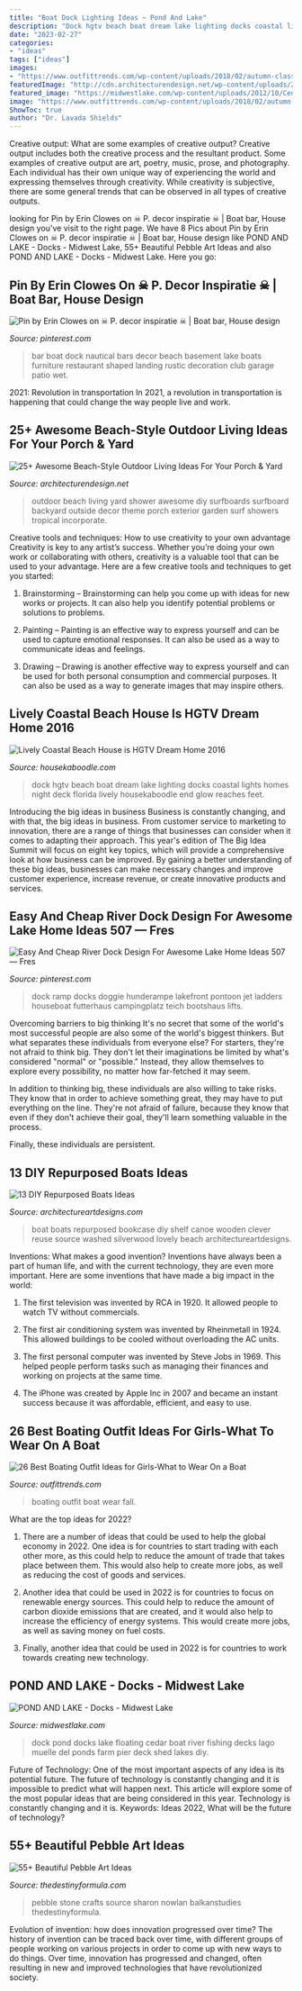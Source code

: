 ```yaml
---
title: "Boat Dock Lighting Ideas ~ Pond And Lake"
description: "Dock hgtv beach boat dream lake lighting docks coastal lights homes night deck florida lively housekaboodle end glow reaches feet"
date: "2023-02-27"
categories:
- "ideas"
tags: ["ideas"]
images:
- "https://www.outfittrends.com/wp-content/uploads/2018/02/autumn-classic-look-fall-lookbook-sperry-1468763834l8c4p.jpg"
featuredImage: "http://cdn.architecturendesign.net/wp-content/uploads/2015/07/AD-Beach-Style-Outdoor-Living-Ideas-17.jpg"
featured_image: "https://midwestlake.com/wp-content/uploads/2012/10/Cedar-Dock.jpg"
image: "https://www.outfittrends.com/wp-content/uploads/2018/02/autumn-classic-look-fall-lookbook-sperry-1468763834l8c4p.jpg"
ShowToc: true
author: "Dr. Lavada Shields"
---
```



Creative output: What are some examples of creative output?
Creative output includes both the creative process and the resultant product. Some examples of creative output are art, poetry, music, prose, and photography. Each individual has their own unique way of experiencing the world and expressing themselves through creativity. While creativity is subjective, there are some general trends that can be observed in all types of creative outputs.

	

		
looking for Pin by Erin Clowes on ☠ P. decor inspiratie ☠ | Boat bar, House design you've visit to the right page. We have 8 Pics about Pin by Erin Clowes on ☠ P. decor inspiratie ☠ | Boat bar, House design like POND AND LAKE - Docks - Midwest Lake, 55+ Beautiful Pebble Art Ideas and also POND AND LAKE - Docks - Midwest Lake. Here you go:
		
    
## Pin By Erin Clowes On ☠ P. Decor Inspiratie ☠ | Boat Bar, House Design

<img loading=lazy src="https://i.pinimg.com/originals/ce/d0/a1/ced0a1475d9ccef65a5a732e8e11014d.jpg" onerror="this.onerror=null;this.src='https://tse4.mm.bing.net/th?id=OIP.F8NlnMSfM8SgSD_dkLd6kAHaE7&amp;pid=15.1';" alt="Pin by Erin Clowes on ☠ P. decor inspiratie ☠ | Boat bar, House design">

_Source: pinterest.com_

>bar boat dock nautical bars decor beach basement lake boats furniture restaurant shaped landing rustic decoration club garage patio wet. 

	

2021: Revolution in transportation
In 2021, a revolution in transportation is happening that could change the way people live and work.

    
## 25+ Awesome Beach-Style Outdoor Living Ideas For Your Porch &amp; Yard

<img loading=lazy src="http://cdn.architecturendesign.net/wp-content/uploads/2015/07/AD-Beach-Style-Outdoor-Living-Ideas-17.jpg" onerror="this.onerror=null;this.src='https://tse2.mm.bing.net/th?id=OIP.f4KXxdrTKzKC686p1PpgbAHaJ4&amp;pid=15.1';" alt="25+ Awesome Beach-Style Outdoor Living Ideas For Your Porch &amp; Yard">

_Source: architecturendesign.net_

>outdoor beach living yard shower awesome diy surfboards surfboard backyard outside decor theme porch exterior garden surf showers tropical incorporate. 

	

Creative tools and techniques: How to use creativity to your own advantage
Creativity is key to any artist’s success. Whether you’re doing your own work or collaborating with others, creativity is a valuable tool that can be used to your advantage. Here are a few creative tools and techniques to get you started:
1. Brainstorming – Brainstorming can help you come up with ideas for new works or projects. It can also help you identify potential problems or solutions to problems.

2. Painting – Painting is an effective way to express yourself and can be used to capture emotional responses. It can also be used as a way to communicate ideas and feelings.

3. Drawing – Drawing is another effective way to express yourself and can be used for both personal consumption and commercial purposes. It can also be used as a way to generate images that may inspire others.


    
## Lively Coastal Beach House Is HGTV Dream Home 2016

<img loading=lazy src="https://housekaboodle.com/wp-content/uploads/Dock-view-of-the-beach-house.jpeg" onerror="this.onerror=null;this.src='https://tse3.mm.bing.net/th?id=OIP.5-yB6GOmXskKgQT3SgTU4gHaJ4&amp;pid=15.1';" alt="Lively Coastal Beach House is HGTV Dream Home 2016">

_Source: housekaboodle.com_

>dock hgtv beach boat dream lake lighting docks coastal lights homes night deck florida lively housekaboodle end glow reaches feet. 

	

Introducing the big ideas in business
Business is constantly changing, and with that, the big ideas in business. From customer service to marketing to innovation, there are a range of things that businesses can consider when it comes to adapting their approach. 
This year's edition of The Big Idea Summit will focus on eight key topics, which will provide a comprehensive look at how business can be improved. By gaining a better understanding of these big ideas, businesses can make necessary changes and improve customer experience, increase revenue, or create innovative products and services.

    
## Easy And Cheap River Dock Design For Awesome Lake Home Ideas 507 — Fres

<img loading=lazy src="https://i.pinimg.com/736x/66/d1/dc/66d1dc53a0277fff82b148a7696f2505.jpg" onerror="this.onerror=null;this.src='https://tse4.mm.bing.net/th?id=OIP._3eq94Nhs9xXL1hkRfkRtwHaEm&amp;pid=15.1';" alt="Easy And Cheap River Dock Design For Awesome Lake Home Ideas 507 — Fres">

_Source: pinterest.com_

>dock ramp docks doggie hunderampe lakefront pontoon jet ladders houseboat futterhaus campingplatz teich bootshaus lifts. 

	

Overcoming barriers to big thinking
It's no secret that some of the world's most successful people are also some of the world's biggest thinkers. But what separates these individuals from everyone else?
For starters, they're not afraid to think big. They don't let their imaginations be limited by what's considered "normal" or "possible." Instead, they allow themselves to explore every possibility, no matter how far-fetched it may seem.

In addition to thinking big, these individuals are also willing to take risks. They know that in order to achieve something great, they may have to put everything on the line. They're not afraid of failure, because they know that even if they don't achieve their goal, they'll learn something valuable in the process.

 Finally, these individuals are persistent.

    
## 13 DIY Repurposed Boats Ideas

<img loading=lazy src="http://www.architectureartdesigns.com/wp-content/uploads/2013/07/139-630x840.jpg" onerror="this.onerror=null;this.src='https://tse4.mm.bing.net/th?id=OIP.KofPq-MhA-4NUP-8Q1p6MAHaJ4&amp;pid=15.1';" alt="13 DIY Repurposed Boats Ideas">

_Source: architectureartdesigns.com_

>boat boats repurposed bookcase diy shelf canoe wooden clever reuse source washed silverwood lovely beach architectureartdesigns. 

	

Inventions: What makes a good invention?
Inventions have always been a part of human life, and with the current technology, they are even more important. Here are some inventions that have made a big impact in the world:
1. The first television was invented by RCA in 1920. It allowed people to watch TV without commercials.

2. The first air conditioning system was invented by Rheinmetall in 1924. This allowed buildings to be cooled without overloading the AC units.

3. The first personal computer was invented by Steve Jobs in 1969. This helped people perform tasks such as managing their finances and working on projects at the same time.

4. The iPhone was created by Apple Inc in 2007 and became an instant success because it was affordable, efficient, and easy to use.

    
## 26 Best Boating Outfit Ideas For Girls-What To Wear On A Boat

<img loading=lazy src="https://www.outfittrends.com/wp-content/uploads/2018/02/autumn-classic-look-fall-lookbook-sperry-1468763834l8c4p.jpg" onerror="this.onerror=null;this.src='https://tse4.mm.bing.net/th?id=OIP.TcJsguZViWu41Q4SnrTtFwAAAA&amp;pid=15.1';" alt="26 Best Boating Outfit Ideas for Girls-What to Wear On a Boat">

_Source: outfittrends.com_

>boating outfit boat wear fall. 

	

What are the top ideas for 2022?
1. There are a number of ideas that could be used to help the global economy in 2022. One idea is for countries to start trading with each other more, as this could help to reduce the amount of trade that takes place between them. This would also help to create more jobs, as well as reducing the cost of goods and services.
2. Another idea that could be used in 2022 is for countries to focus on renewable energy sources. This could help to reduce the amount of carbon dioxide emissions that are created, and it would also help to increase the efficiency of energy systems. This would create more jobs, as well as saving money on fuel costs.

3. Finally, another idea that could be used in 2022 is for countries to work towards creating new technology.

    
## POND AND LAKE - Docks - Midwest Lake

<img loading=lazy src="https://midwestlake.com/wp-content/uploads/2012/10/Cedar-Dock.jpg" onerror="this.onerror=null;this.src='https://tse2.mm.bing.net/th?id=OIP.MKfjnhRish1kqrfGdZXRcwHaGn&amp;pid=15.1';" alt="POND AND LAKE - Docks - Midwest Lake">

_Source: midwestlake.com_

>dock pond docks lake floating cedar boat river fishing decks lago muelle del ponds farm pier deck shed lakes diy. 

	

Future of Technology: One of the most important aspects of any idea is its potential future. The future of technology is constantly changing and it is impossible to predict what will happen next. This article will explore some of the most popular ideas that are being considered in this year.
Technology is constantly changing and it is. Keywords: Ideas 2022, What will be the future of technology?

    
## 55+ Beautiful Pebble Art Ideas

<img loading=lazy src="http://thedestinyformula.com/wp-content/uploads/2019/01/6de6e0685ded276e4e6ae5d9de29af98.jpg" onerror="this.onerror=null;this.src='https://tse1.mm.bing.net/th?id=OIP.jeXCNRdNHP-Q9iS0-zGnxwHaR-&amp;pid=15.1';" alt="55+ Beautiful Pebble Art Ideas">

_Source: thedestinyformula.com_

>pebble stone crafts source sharon nowlan balkanstudies thedestinyformula. 

	

Evolution of invention: how does innovation progressed over time?
The history of invention can be traced back over time, with different groups of people working on various projects in order to come up with new ways to do things. Over time, innovation has progressed and changed, often resulting in new and improved technologies that have revolutionized society.

